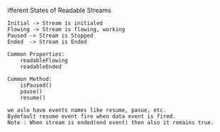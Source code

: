 ifferent States of Readable Streams

    Initial -> Stream is initialed
    Flowing -> Stream is flowing, working
    Paused -> Stream is Stopped
    Ended  -> Stream is Ended

    Common Properties:
        readableFlowing
        readableEnded

    Common Method:
        isPaused()
        pause()
        resume()

    we aslo have events names like resume, pasue, etc.
    Bydefault resume event fire when data event is fired.
    Note : When stream is ended(end event) then also it remains true.